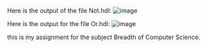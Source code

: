 Here is the output of the file Not.hdl:
![image](https://github.com/Ankitamishra9654/nand2tetris-Part1/assets/136074376/e460e74b-34fa-47d9-8688-27c3a4e70ec3)




Here is the output for the file Or.hdl:
![image](https://github.com/Ankitamishra9654/nand2tetris-Part1/assets/136074376/eea3f87d-5c1d-4602-921f-66ead1ad68a6)


this is my assignment for the subject Breadth of Computer Science.
